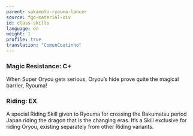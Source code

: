 ```yaml
---
parent: sakamoto-ryouma-lancer
source: fgo-material-xiv
id: class-skills
language: en
weight: 1
profile: true
translation: "ComunCoutinho"
---
```


### Magic Resistance: C+

When Super Oryou gets serious, Oryou’s hide prove quite the magical barrier, Ryouma!

### Riding: EX

A special Riding Skill given to Ryouma for crossing the Bakumatsu period Japan riding the dragon that is the changing eras. It’s a Skill exclusive for riding Oryou, existing separately from other Riding variants.
